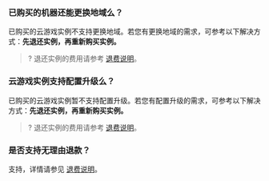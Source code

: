 [](id:que1)
### 已购买的机器还能更换地域么？
已购买的云游戏实例不支持更换地域。若您有更换地域的需求，可参考以下解决方式：**先退还实例，再重新购买实例。**
>? 退还实例的费用请参考 [退费说明](https://cloud.tencent.com/document/product/1162/46102)。

[](id:que2)
### 云游戏实例支持配置升级么？

已购买的云游戏实例暂不支持配置升级。若您有配置升级的需求，可参考以下解决方式：**先退还实例，再重新购买实例。**
>? 退还实例的费用请参考 [退费说明](https://cloud.tencent.com/document/product/1162/46102)。

[](id:que3)
### 是否支持无理由退款？

支持，详情请参见 [退费说明](https://cloud.tencent.com/document/product/1162/46102)。

 
